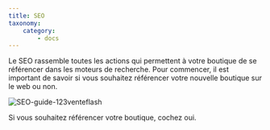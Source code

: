 ```yaml
---
title: SEO
taxonomy:
    category:
        - docs
---
```


Le SEO rassemble toutes les actions qui permettent à votre boutique de se référencer dans les moteurs de recherche. Pour commencer, il est important de savoir si vous souhaitez référencer votre nouvelle boutique sur le web ou non. 

![SEO-guide-123venteflash](media/15961817825641/SEO-guide-123venteflash.png)

Si vous souhaitez référencer votre boutique, cochez oui. 